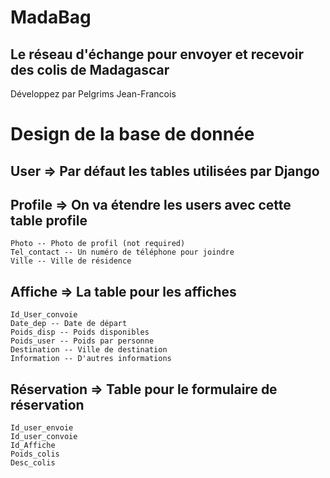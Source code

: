 # MadaBag

## Le réseau d'échange pour envoyer et recevoir des colis de Madagascar

Développez par Pelgrims Jean-Francois

Design de la base de donnée
===========================

User => Par défaut les tables utilisées par Django
----

Profile => On va étendre les users avec cette table profile
-------
    Photo -- Photo de profil (not required)
    Tel_contact -- Un numéro de téléphone pour joindre 
    Ville -- Ville de résidence

Affiche => La table pour les affiches
-------
    Id_User_convoie
    Date_dep -- Date de départ
    Poids_disp -- Poids disponibles
    Poids_user -- Poids par personne
    Destination -- Ville de destination
    Information -- D'autres informations

Réservation => Table pour le formulaire de réservation
-----------
    Id_user_envoie
    Id_user_convoie
    Id_Affiche
    Poids_colis
    Desc_colis